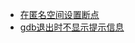 * [在匿名空间设置断点](break-anonymous-namespace.md)
* [gdb退出时不显示提示信息](Don't-show-confirmation-prompt-when-quitting-gdb.md)
